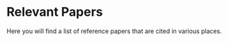 # Relevant Papers

Here you will find a list of reference papers that are cited in various places.

```{bibliography}
```
